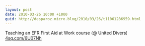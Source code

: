 ```yaml
---
layout: post
date: 2010-03-26 10:00 +1000
guid: http://desparoz.micro.blog/2010/03/26/t11061286959.html
---
```

Teaching an EFR First Aid at Work course (@ United Divers) [4sq.com/6U07Nh](http://4sq.com/6U07Nh)
